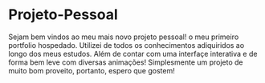 # Projeto-Pessoal
 Sejam bem vindos ao meu mais novo projeto pessoal! o meu primeiro portfolio hospedado. Utilizei de todos os conhecimentos adiquiridos ao longo dos meus estudos. Além de contar com uma interfaçe interativa e de forma bem leve com diversas animações! Simplesmente um projeto de muito bom proveito, portanto, espero que gostem!
